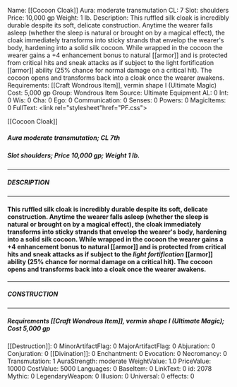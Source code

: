 Name: [[Cocoon Cloak]]
Aura: moderate transmutation
CL: 7
Slot: shoulders
Price: 10,000 gp
Weight: 1 lb.
Description: This ruffled silk cloak is incredibly durable despite its soft, delicate construction. Anytime the wearer falls asleep (whether the sleep is natural or brought on by a magical effect), the cloak immediately transforms into sticky strands that envelop the wearer's body, hardening into a solid silk cocoon. While wrapped in the cocoon the wearer gains a +4 enhancement bonus to natural [[armor]] and is protected from critical hits and sneak attacks as if subject to the light fortification [[armor]] ability (25% chance for normal damage on a critical hit). The cocoon opens and transforms back into a cloak once the wearer awakens.
Requirements: [[Craft Wondrous Item]], vermin shape I (Ultimate Magic)
Cost: 5,000 gp
Group: Wondrous Item
Source: Ultimate Equipment
AL: 0
Int: 0
Wis: 0
Cha: 0
Ego: 0
Communication: 0
Senses: 0
Powers: 0
MagicItems: 0
FullText: <link rel="stylesheet"href="PF.css"><div class="heading"><p class="alignleft">[[Cocoon Cloak]]</p><div style="clear: both;"></div></div><div><h5><b>Aura </b>moderate transmutation; <b>CL </b>7th</h5><h5><b>Slot </b>shoulders; <b>Price </b>10,000 gp; <b>Weight </b>1 lb.</h5></div><hr/><div><h5><b>DESCRIPTION</b></h5></div><hr/><div><h4><p>This ruffled silk cloak is incredibly durable despite its soft, delicate construction. Anytime the wearer falls asleep (whether the sleep is natural or brought on by a magical effect), the cloak immediately transforms into sticky strands that envelop the wearer's body, hardening into a solid silk cocoon. While wrapped in the cocoon the wearer gains a +4 enhancement bonus to natural [[armor]] and is protected from critical hits and sneak attacks as if subject to the <i>light fortification</i> [[armor]] ability (25% chance for normal damage on a critical hit). The cocoon opens and transforms back into a cloak once the wearer awakens.</p></h4></div><hr/><div><h5><b>CONSTRUCTION</b></h5></div><hr/><div><h5><b>Requirements </b>[[Craft Wondrous Item]], <i>vermin shape I (Ultimate Magic)</i>; <b>Cost </b>5,000 gp</h5></div>
[[Destruction]]: 0
MinorArtifactFlag: 0
MajorArtifactFlag: 0
Abjuration: 0
Conjuration: 0
[[Divination]]: 0
Enchantment: 0
Evocation: 0
Necromancy: 0
Transmutation: 1
AuraStrength: moderate
WeightValue: 1.0
PriceValue: 10000
CostValue: 5000
Languages: 0
BaseItem: 0
LinkText: 0
id: 2078
Mythic: 0
LegendaryWeapon: 0
Illusion: 0
Universal: 0
effects: 0

